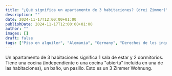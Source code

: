 ```yaml
---
title: "¿Qué significa un apartamento de 3 habitaciones? (drei Zimmer)"
description: ""
date: 2024-11-17T12:00:00+01:00
publishDate: 2024-11-17T12:00:00+01:00
author: ""
images: []
draft: false
tags: ["Piso en alquiler", "Alemania", "Germany", "Derechos de los inquilinos"]
---
```

Un apartamento de 3 habitaciones significa 1 sala de estar y 2 dormitorios. Tiene una cocina (independiente o una cocina "abierta" incluida en una de las habitaciones), un baño, un pasillo. Esto es un 3 Zimmer Wohnung.

